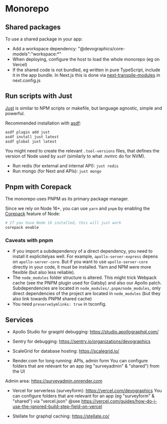 # Monorepo

## Shared packages

To use a shared package in your app:
- Add a workspace dependency: "@devographics/core-models":"workspace:*"
- When deploying, configure the host to load the whole monorepo (eg on Vercel)
- If the shared code is not bundled, eg written in pure TypeScript, include it in the app bundle.
In Next.js this is done via [next-transpile-modules](https://www.npmjs.com/package/next-transpile-modules) in next.config.js


## Run scripts with Just

[Just](https://github.com/casey/just) is similar to NPM scripts or makefile, but language agnostic, simple and powerful.

Recommended installation with [asdf](https://github.com/asdf-vm/asdf):

```sh
asdf plugin add just
asdf install just latest
asdf global just latest
```

You might need to create the relevant `.tool-versions` files, that defines the
version of Node used by `asdf` (similarly to what .nvmrc do for NVM).

- Run redis (for external and internal API): `just redis`
- Run mongo (for Next and APIs): `just mongo`

## Pnpm with Corepack

The monorepo uses PNPM as its primary package manager.

Since we rely on Node 16+, you can use `yarn` and `pnpm` by enabling the [Corepack](https://nodejs.org/api/corepack.html) feature of Node:

```sh
# If you have Node 16 installed, this will just work
corepack enable
```
### Caveats with pnpm

- If you import a subdependency of a direct dependency, you need to install it explicitelyas well. 
For example, `apollo-server-express` depens on `apollo-server-core`. But if you want to use `apollo-server-core` directly in your code, it must be installed. Yarn and NPM were more flexible (but also less reliable).
- The `node_modules` folder structure is altered. This might trick Webpack cache (see the PNPM plugin used for Gatsby) and also our Apollo patch. Subdependencies are located in `node_modules/.pnpm/node_modules`, only direct dependencies of the project are located in `node_modules` (but they also link towards PNPM shared cache)
- You need `preserveSymlinks: true` in tsconfig.


## Services

- Apollo Studio for graqphl debugging: https://studio.apollographql.com/

- Sentry for debugging: https://sentry.io/organizations/devographics

- ScaleGrid for database hosting: https://scalegrid.io/

- Render.com for long running: APIs, admin form
You can configure folders that are relevant for an app (eg "surveyadmin" & "shared") from the UI

Admin area: https://surveyadmin.onrender.com

- Vercel for serverless (surveyform): https://vercel.com/devographics
You can configure folders that are relevant for an app (eg "surveyform" & "shared") via "vercel.json"
@see https://vercel.com/guides/how-do-i-use-the-ignored-build-step-field-on-vercel

- Stellate for graphql caching: https://stellate.co/
